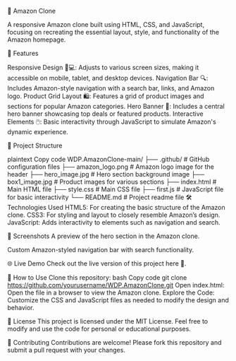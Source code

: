 🛒 Amazon Clone

A responsive Amazon clone built using HTML, CSS, and JavaScript, focusing on recreating the essential layout, style, and functionality of the Amazon homepage.

🚀 Features

Responsive Design 📱💻: Adjusts to various screen sizes, making it accessible on mobile, tablet, and desktop devices.
Navigation Bar 🔍: Includes Amazon-style navigation with a search bar, links, and Amazon logo.
Product Grid Layout 🛍️: Features a grid of product images and sections for popular Amazon categories.
Hero Banner 🎉: Includes a central hero banner showcasing top deals or featured products.
Interactive Elements 🖱️: Basic interactivity through JavaScript to simulate Amazon's dynamic experience.

📂 Project Structure

plaintext
Copy code
WDP.AmazonClone-main/
├── .github/                   # GitHub configuration files
├── amazon_logo.png            # Amazon logo image for the header
├── hero_image.jpg             # Hero section background image
├── box1_image.jpg             # Product images for various sections
├── index.html                 # Main HTML file
├── style.css                  # Main CSS file
├── first.js                   # JavaScript file for basic interactivity
└── README.md                  # Project readme file
🛠️ Technologies Used
HTML5: For creating the basic structure of the Amazon clone.
CSS3: For styling and layout to closely resemble Amazon’s design.
JavaScript: Adds interactivity to elements such as navigation and search.

🎨 Screenshots
A preview of the hero section in the Amazon clone.

Custom Amazon-styled navigation bar with search functionality.


🌐 Live Demo
Check out the live version of this project here 📲.


📝 How to Use
Clone this repository:
bash
Copy code
git clone https://github.com/yourusername/WDP.AmazonClone.git
Open index.html: Open the file in a browser to view the Amazon clone.
Explore the Code: Customize the CSS and JavaScript files as needed to modify the design and behavior.

📄 License
This project is licensed under the MIT License. Feel free to modify and use the code for personal or educational purposes.


🤝 Contributing
Contributions are welcome! Please fork this repository and submit a pull request with your changes.
